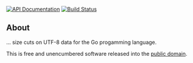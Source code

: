 [![API Documentation](https://godoc.org/github.com/pascaldekloe/slimit?status.svg)](https://godoc.org/github.com/pascaldekloe/slimit)
[![Build Status](https://circleci.com/gh/pascaldekloe/slimit.svg?style=svg)](https://circleci.com/gh/pascaldekloe/slimit)

## About

… size cuts on UTF-8 data for the Go progamming language.

This is free and unencumbered software released into the
[public domain](https://creativecommons.org/publicdomain/zero/1.0).
